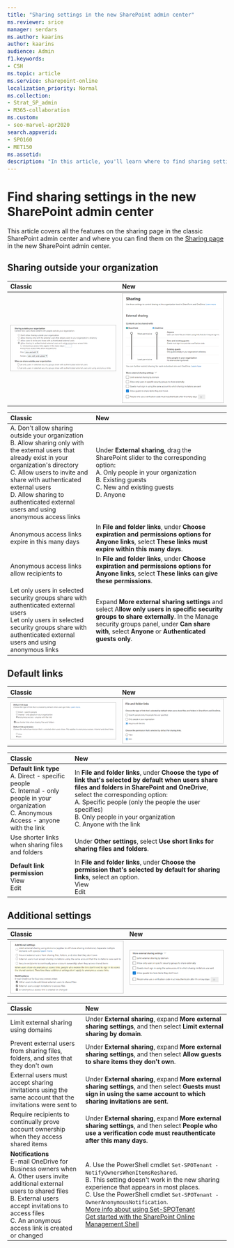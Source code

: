 ```yaml
---
title: "Sharing settings in the new SharePoint admin center"
ms.reviewer: srice
manager: serdars
ms.author: kaarins
author: kaarins
audience: Admin
f1.keywords:
- CSH
ms.topic: article
ms.service: sharepoint-online
localization_priority: Normal
ms.collection:  
- Strat_SP_admin
- M365-collaboration
ms.custom:
- seo-marvel-apr2020
search.appverid:
- SPO160
- MET150
ms.assetid: 
description: "In this article, you'll learn where to find sharing settings in the new SharePoint admin center."
---
```


# Find sharing settings in the new SharePoint admin center

This article covers all the features on the sharing page in the classic SharePoint admin center and where you can find them on the [Sharing page](https://admin.microsoft.com/sharepoint?page=sharing&modern=true) in the new SharePoint admin center. 

## Sharing outside your organization

|**Classic**|**New**|
|:-----|:-----|
|![Classic Sharing outside your organization settings](media/classic-external-sharing.png)|![New external sharing settings](media/new-external-sharing.png)|

|**Classic**|**New**|
|:-----|:-----|
|A. Don't allow sharing outside your organization <br/>B. Allow sharing only with the external users that already exist in your organization's directory <br/> C. Allow users to invite and share with authenticated external users <br/>D. Allow sharing to authenticated external users and using anonymous access links|Under **External sharing**, drag the SharePoint slider to the corresponding option:<br/>A. Only people in your organization<br/>B. Existing guests<br/>C. New and existing guests<br/>D. Anyone|
|Anonymous access links expire in this many days |In **File and folder links**, under **Choose expiration and permissions options for Anyone links**, select **These links must expire within this many days**.|
|Anonymous access links allow recipients to |  In **File and folder links**, under **Choose expiration and permissions options for Anyone links**, select **These links can give these permissions**.
|Let only users in selected security groups share with authenticated external users <br/> Let only users in selected security groups share with authenticated external users and using anonymous links <br/>|Expand **More external sharing settings** and select A**llow only users in specific security groups to share externally**. In the Manage security groups panel, under **Can share with**, select **Anyone** or **Authenticated guests only**. |

## Default links

|**Classic**|**New**|
|:-----|:-----|
|![Classic default link type settings](media/classic-default-link.png)|![New File and folder links settings](media/new-file-folder-links.png)|

|**Classic**|**New**|
|:-----|:-----|
|**Default link type** <br/> A. Direct - specific people <br/> C. Internal - only people in your organization <br/> C. Anonymous Access - anyone with the link |In **File and folder links**, under **Choose the type of link that's selected by default when users share files and folders in SharePoint and OneDrive**, select the corresponding option: <br/>A. Specific people (only the people the user specifies) <br/>B. Only people in your organization <br/> C. Anyone with the link  |
|Use shorter links when sharing files and folders | Under **Other settings**, select **Use short links for sharing files and folders**. |
|**Default link permission** <br/> View <br/> Edit <br/> |In **File and folder links**, under **Choose the permission that's selected by default for sharing links**, select an option. <br/> View <br/> Edit <br/>|

## Additional settings

|**Classic**|**New**|
|:-----|:-----|
|![Classic Additional settings](media/additional-sharing-settings.png)|![New More external sharing settings](media/new-more-external-sharing.png)|

|**Classic**|**New**|
|:-----|:-----|
|Limit external sharing using domains <br/>|Under **External sharing**, expand **More external sharing settings**, and then select **Limit external sharing by domain**.|
|Prevent external users from sharing files, folders, and sites that they don't own |Under **External sharing**, expand **More external sharing settings**, and then select **Allow guests to share items they don't own**.|
|External users must accept sharing invitations using the same account that the invitations were sent to |Under **External sharing**, expand **More external sharing settings**, and then select **Guests must sign in using the same account to which sharing invitations are sent**.|
|Require recipients to continually prove account ownership when they access shared items |Under **External sharing**, expand **More external sharing settings**, and then select **People who use a verification code must reauthenticate after this many days**.|
|**Notifications**<br/> E-mail OneDrive for Business owners when<br/> A. Other users invite additional external users to shared files<br/>B. External users accept invitations to access files <br/> C. An anonymous access link is created or changed| A. Use the PowerShell cmdlet `Set-SPOTenant -NotifyOwnersWhenItemsReshared`.<br/>B. This setting doesn't work in the new sharing experience that appears in most places. <br/> C. Use the PowerShell cmdlet `Set-SPOTenant -OwnerAnonymousNotification`. <br/> [More info about using Set-SPOTenant](/powershell/module/sharepoint-online/set-spotenant?view=sharepoint-ps&preserve-view=true)<br/> [Get started with the SharePoint Online Management Shell](/powershell/sharepoint/sharepoint-online/connect-sharepoint-online?view=sharepoint-ps&preserve-view=true) |


 
